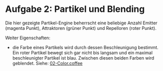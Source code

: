 # Aufgabe 2: Partikel und Blending

Die hier gezeigte Partikel-Engine beherrscht eine beliebige Anzahl Emitter (magenta Punkt), Attraktoren (grüner Punkt) und Repelloren (roter Punkt).  

Weiter Eigenschaften:

* die Farbe eines Partikels wird durch dessen Beschleunigung bestimmt. Ein roter Partikel bewegt sich gar nicht bis langsam und ein maximal beschleunigter Partikel ist blau. Zwischen diesen beiden Farben wird geblendet. Siehe: [02-Color.coffee](https://github.com/xge/generative-gestaltung/blob/master/02-particles/02-Color.coffee#L8)